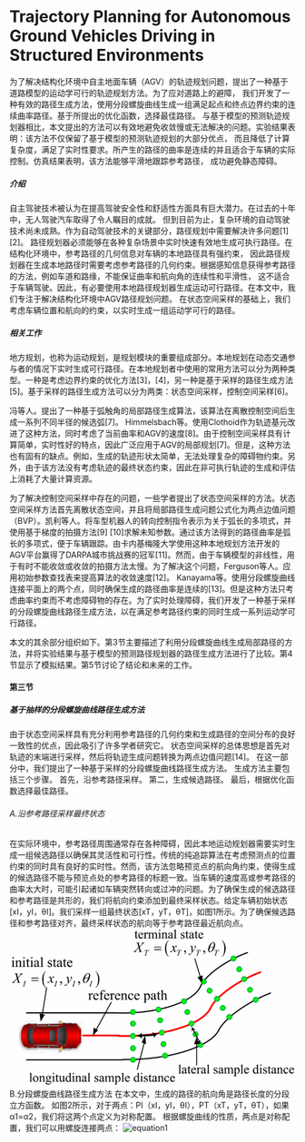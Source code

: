 # Trajectory Planning for Autonomous Ground Vehicles Driving in Structured Environments

为了解决结构化环境中自主地面车辆（AGV）的轨迹规划问题，提出了一种基于道路模型的运动学可行的轨迹规划方法。为了应对道路上的避障，
我们开发了一种有效的路径生成方法，使用分段螺旋曲线生成一组满足起点和终点边界约束的连续曲率路径。基于所提出的优化函数，选择最佳路径。
与基于模型的预测轨迹规划器相比，本文提出的方法可以有效地避免收敛慢或无法解决的问题。实验结果表明：该方法不仅保留了基于模型的预测轨迹规划的大部分优点，
而且降低了计算复杂度，满足了实时性要求。所产生的路径的曲率是连续的并且适合于车辆的实际控制。仿真结果表明，该方法能够平滑地跟踪参考路径，
成功避免静态障碍。<br>
##### 介绍
自主驾驶技术被认为在提高驾驶安全性和舒适性方面具有巨大潜力。在过去的十年中，无人驾驶汽车取得了令人瞩目的成就。
但到目前为止，复杂环境的自动驾驶技术尚未成熟。作为自动驾驶技术的关键部分，路径规划中需要解决许多问题[1] [2]。
路径规划器必须能够在各种复杂场景中实时快速有效地生成可执行路径。在结构化环境中，参考路径的几何信息对车辆的本地路径具有强约束，
因此路径规划器在生成本地路径时需要考虑参考路径​​的几何约束。根据感知信息获得参考路径的方法，例如车道和路缘，不能保证曲率和航向角的连续性和平滑性，
这不适合于车辆驾驶。因此，有必要使用本地路径规划器生成运动可行路径。在本文中，我们专注于解决结构化环境中AGV路径规划问题。
在状态空间采样的基础上，我们考虑车辆位置和航向的约束，以实时生成一组运动学可行的路径。<br>
##### 相关工作
地方规划，也称为运动规划，是规划模块的重要组成部分。本地规划在动态交通参与者的情况下实时生成可行路径。在本地规划者中使用的常用方法可以分为两种类型。一种是考虑边界约束的优化方法[3]，[4]，另一种是基于采样的路径生成方法[5]。基于采样的路径生成方法可以分为两类：状态空间采样，控制空间采样[6]。

冯等人。提出了一种基于弧触角的局部路径生成算法，该算法在离散控制空间后生成一系列不同半径的候选弧[7]。 Himmelsbach等。使用Clothoid作为轨迹基元改进了这种方法，同时考虑了当前曲率和AGV的速度[8]。由于控制空间采样具有计算简单，实时性好的特点，因此广泛应用于AGV的局部规划[7]。但是，这种方法也有固有的缺点。例如，生成的轨迹形状太简单，无法处理复杂的障碍物约束。另外，由于该方法没有考虑轨迹的最终状态约束，因此在非可执行轨迹的生成和评估上消耗了大量计算资源。

为了解决控制空间采样中存在的问题，一些学者提出了状态空间采样的方法。状态空间采样方法首先离散状态空间，并且将局部路径生成问题公式化为两点边值问题（BVP）。凯利等人。将车型机器人的转向控制指令表示为关于弧长的多项式，并使用基于梯度的拍摄方法[9] [10]求解未知参数。通过该方法得到的路径曲率是弧长的多项式，便于车辆跟踪。由卡内基梅隆大学使用这种本地规划方法开发的AGV平台赢得了DARPA城市挑战赛的冠军[11]。然而，由于车辆模型的非线性，用于有时不能收敛或收敛的拍摄方法太慢。为了解决这个问题，Ferguson等人。应用初始参数查找表来提高算法的收敛速度[12]。 Kanayama等。使用分段螺旋曲线连接平面上的两个点，同时确保生成的路径曲率是连续的[13]。但是这种方法只考虑曲率约束而不考虑障碍物的存在。为了实时处理障碍，我们开发了一种基于采样的分段螺旋曲线路径生成方法，以在满足参考路径约束的同时生成一系列运动学可行路径。

本文的其余部分组织如下。第3节主要描述了利用分段螺旋曲线生成局部路径的方法，并将实验结果与基于模型的预测路径规划器的路径生成方法进行了比较。第4节显示了模拟结果。第5节讨论了结论和未来的工作。<br>
#### 第三节
##### 基于抽样的分段螺旋曲线路径生成方法
由于状态空间采样具有充分利用参考路径的几何约束和生成路径的空间分布的良好一致性的优点，因此吸引了许多学者研究它。 状态空间采样的总体思想是首先对轨迹的末端进行采样，然后将轨迹生成问题转换为两点边值问题[14]。 在这一部分中，我们提出了一种基于采样的分段螺旋曲线路径生成方法。 生成方法主要包括三个步骤。 首先，沿参考路径采样。 第二，生成候选路径。 最后，根据优化函数选择最佳路径。<br>
###### A.沿参考路径采样最终状态
在实际环境中，参考路径周围通常存在各种障碍，因此本地运动规划器需要实时生成一组候选路径以确保其灵活性和可行性。传统的纯追踪算法在考虑预测点的位置约束的同时具有良好的实时性。然而，该方法忽略预览点的航向角约束，使得生成的候选路径不能与预览点处的参考路径的标题一致。当车辆的速度高或参考路径的曲率太大时，可能引起诸如车辆突然转向或过冲的问题。为了确保生成的候选路径和参考路径是共形的，我们将航向约束添加到最终采样状态。给定车辆初始状态[xI，yI，θI]。我们采样一组最终状态[xT，yT，θT]，如图1所示。为了确保候选路径和参考路径对齐，最终采样状态的航向等于参考路径最近航向点。<br>
![State space sampling](https://github.com/AegonWei/selfdriving_car_paper/blob/master/images/Trajectory%20Planning%20for%20Autonomous%20Ground%20Vehicles%20Driving%20in%20Structured%20Environments/State%20space%20sampling.gif)
B.分段螺旋曲线路径生成方法
在本文中，生成的路径的航向角是路径长度的分段立方函数。 如图2所示，对于两点：PI（xI，yI，θI），PT（xT，yT，θT），如果α1=α2，我们将这两个点定义为对称配置。 根据螺旋曲线的性质，两点是对称配置，我们可以用螺旋连接两点：
![equation1]()



